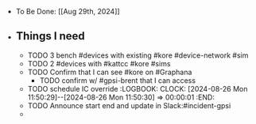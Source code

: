 - To Be Done: [[Aug 29th, 2024]]
- ## Things I need
	- TODO 3 bench #devices with existing #kore #device-network #sim
	- TODO 2 #devices with #kattcc #kore #sims
	- TODO Confirm that I can see #kore on #Graphana
		- TODO confirm w/ #gpsi-brent that I can access
	- TODO schedule IC override
	  :LOGBOOK:
	  CLOCK: [2024-08-26 Mon 11:50:29]--[2024-08-26 Mon 11:50:30] =>  00:00:01
	  :END:
	- TODO Announce start end and update in Slack:#incident-gpsi
	-